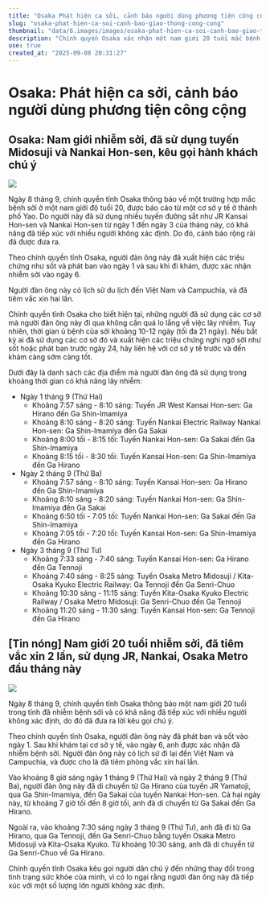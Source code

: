 ```yaml
---
title: "Osaka Phát hiện ca sởi, cảnh báo người dùng phương tiện công cộng"
slug: "osaka-phat-hien-ca-soi-canh-bao-giao-thong-cong-cong"
thumbnail: "data/6.images/images/osaka-phat-hien-ca-soi-canh-bao-giao-thong-cong-cong.webp"
description: "Chính quyền Osaka xác nhận một nam giới 20 tuổi mắc bệnh sởi, có lịch sử du lịch Việt Nam, Campuchia và đã sử dụng các tuyến tàu điện chính ở Osaka. Cảnh báo được đưa ra cho hành khách."
use: true
created_at: "2025-09-08 20:31:27"
---
```


# Osaka: Phát hiện ca sởi, cảnh báo người dùng phương tiện công cộng

## Osaka: Nam giới nhiễm sởi, đã sử dụng tuyến Midosuji và Nankai Hon-sen, kêu gọi hành khách chú ý

![](/images/20250908-00053214-asahibc-000-1-view.webp)

Ngày 8 tháng 9, chính quyền tỉnh Osaka thông báo về một trường hợp mắc bệnh sởi ở một nam giới độ tuổi 20, được báo cáo từ một cơ sở y tế ở thành phố Yao. Do người này đã sử dụng nhiều tuyến đường sắt như JR Kansai Hon-sen và Nankai Hon-sen từ ngày 1 đến ngày 3 của tháng này, có khả năng đã tiếp xúc với nhiều người không xác định. Do đó, cảnh báo rộng rãi đã được đưa ra.

Theo chính quyền tỉnh Osaka, người đàn ông này đã xuất hiện các triệu chứng như sốt và phát ban vào ngày 1 và sau khi đi khám, được xác nhận nhiễm sởi vào ngày 6.

Người đàn ông này có lịch sử du lịch đến Việt Nam và Campuchia, và đã tiêm vắc xin hai lần.

Chính quyền tỉnh Osaka cho biết hiện tại, những người đã sử dụng các cơ sở mà người đàn ông này đi qua không cần quá lo lắng về việc lây nhiễm. Tuy nhiên, thời gian ủ bệnh của sởi khoảng 10-12 ngày (tối đa 21 ngày). Nếu bất kỳ ai đã sử dụng các cơ sở đó và xuất hiện các triệu chứng nghi ngờ sởi như sốt hoặc phát ban trước ngày 24, hãy liên hệ với cơ sở y tế trước và đến khám càng sớm càng tốt.

Dưới đây là danh sách các địa điểm mà người đàn ông đã sử dụng trong khoảng thời gian có khả năng lây nhiễm:

*   Ngày 1 tháng 9 (Thứ Hai)
    *   Khoảng 7:57 sáng - 8:10 sáng: Tuyến JR West Kansai Hon-sen: Ga Hirano đến Ga Shin-Imamiya
    *   Khoảng 8:10 sáng - 8:20 sáng: Tuyến Nankai Electric Railway Nankai Hon-sen: Ga Shin-Imamiya đến Ga Sakai
    *   Khoảng 8:00 tối - 8:15 tối: Tuyến Nankai Hon-sen: Ga Sakai đến Ga Shin-Imamiya
    *   Khoảng 8:15 tối - 8:30 tối: Tuyến Kansai Hon-sen: Ga Shin-Imamiya đến Ga Hirano
*   Ngày 2 tháng 9 (Thứ Ba)
    *   Khoảng 7:57 sáng - 8:10 sáng: Tuyến Kansai Hon-sen: Ga Hirano đến Ga Shin-Imamiya
    *   Khoảng 8:10 sáng - 8:20 sáng: Tuyến Nankai Hon-sen: Ga Shin-Imamiya đến Ga Sakai
    *   Khoảng 6:50 tối - 7:05 tối: Tuyến Nankai Hon-sen: Ga Sakai đến Ga Shin-Imamiya
    *   Khoảng 7:05 tối - 7:20 tối: Tuyến Kansai Hon-sen: Ga Shin-Imamiya đến Ga Hirano
*   Ngày 3 tháng 9 (Thứ Tư)
    *   Khoảng 7:33 sáng - 7:40 sáng: Tuyến Kansai Hon-sen: Ga Hirano đến Ga Tennoji
    *   Khoảng 7:40 sáng - 8:25 sáng: Tuyến Osaka Metro Midosuji / Kita-Osaka Kyuko Electric Railway: Ga Tennoji đến Ga Senri-Chuo
    *   Khoảng 10:30 sáng - 11:15 sáng: Tuyến Kita-Osaka Kyuko Electric Railway / Osaka Metro Midosuji: Ga Senri-Chuo đến Ga Tennoji
    *   Khoảng 11:20 sáng - 11:30 sáng: Tuyến Kansai Hon-sen: Ga Tennoji đến Ga Hirano

## [Tin nóng] Nam giới 20 tuổi nhiễm sởi, đã tiêm vắc xin 2 lần, sử dụng JR, Nankai, Osaka Metro đầu tháng này

![](/images/20250908-07235566-ytv-000-2-view.webp)

Ngày 8 tháng 9, chính quyền tỉnh Osaka thông báo một nam giới 20 tuổi trong tỉnh đã nhiễm bệnh sởi và có khả năng đã tiếp xúc với nhiều người không xác định, do đó đã đưa ra lời kêu gọi chú ý.

Theo chính quyền tỉnh Osaka, người đàn ông này đã phát ban và sốt vào ngày 1. Sau khi khám tại cơ sở y tế, vào ngày 6, anh được xác nhận đã nhiễm bệnh sởi. Người đàn ông này có lịch sử đi lại đến Việt Nam và Campuchia, và được cho là đã tiêm phòng vắc xin hai lần.

Vào khoảng 8 giờ sáng ngày 1 tháng 9 (Thứ Hai) và ngày 2 tháng 9 (Thứ Ba), người đàn ông này đã di chuyển từ Ga Hirano của tuyến JR Yamatoji, qua Ga Shin-Imamiya, đến Ga Sakai của tuyến Nankai Hon-sen. Cả hai ngày này, từ khoảng 7 giờ tối đến 8 giờ tối, anh đã di chuyển từ Ga Sakai đến Ga Hirano.

Ngoài ra, vào khoảng 7:30 sáng ngày 3 tháng 9 (Thứ Tư), anh đã đi từ Ga Hirano, qua Ga Tennoji, đến Ga Senri-Chuo bằng tuyến Osaka Metro Midosuji và Kita-Osaka Kyuko. Từ khoảng 10:30 sáng, anh đã di chuyển từ Ga Senri-Chuo về Ga Hirano.

Chính quyền tỉnh Osaka kêu gọi người dân chú ý đến những thay đổi trong tình trạng sức khỏe của mình, vì có lo ngại rằng người đàn ông này đã tiếp xúc với một số lượng lớn người không xác định.
